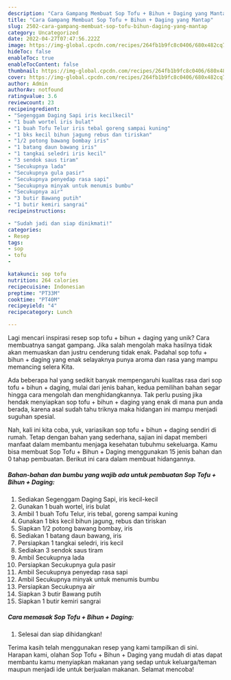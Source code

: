 ```yaml
---
description: "Cara Gampang Membuat Sop Tofu + Bihun + Daging yang Mantap"
title: "Cara Gampang Membuat Sop Tofu + Bihun + Daging yang Mantap"
slug: 2502-cara-gampang-membuat-sop-tofu-bihun-daging-yang-mantap
category: Uncategorized
date: 2022-04-27T07:47:56.222Z
image: https://img-global.cpcdn.com/recipes/264fb1b9fc8c0406/680x482cq70/sop-tofu-bihun-daging-foto-resep-utama.jpg
hideToc: false
enableToc: true
enableTocContent: false
thumbnail: https://img-global.cpcdn.com/recipes/264fb1b9fc8c0406/680x482cq70/sop-tofu-bihun-daging-foto-resep-utama.jpg
cover: https://img-global.cpcdn.com/recipes/264fb1b9fc8c0406/680x482cq70/sop-tofu-bihun-daging-foto-resep-utama.jpg
author: Admin
authorAv: notfound
ratingvalue: 3.6
reviewcount: 23
recipeingredient:
- "Segenggam Daging Sapi iris kecilkecil"
- "1 buah wortel iris bulat"
- "1 buah Tofu Telur iris tebal goreng sampai kuning"
- "1 bks kecil bihun jagung rebus dan tiriskan"
- "1/2 potong bawang bombay iris"
- "1 batang daun bawang iris"
- "1 tangkai seledri iris kecil"
- "3 sendok saus tiram"
- "Secukupnya lada"
- "Secukupnya gula pasir"
- "Secukupnya penyedap rasa sapi"
- "Secukupnya minyak untuk menumis bumbu"
- "Secukupnya air"
- "3 butir Bawang putih"
- "1 butir kemiri sangrai"
recipeinstructions:

- "Sudah jadi dan siap dinikmati!"
categories:
- Resep
tags:
- sop
- tofu
- 

katakunci: sop tofu  
nutrition: 264 calories
recipecuisine: Indonesian
preptime: "PT33M"
cooktime: "PT40M"
recipeyield: "4"
recipecategory: Lunch

---
```





Lagi mencari inspirasi resep sop tofu + bihun + daging yang unik? Cara membuatnya sangat gampang. Jika salah mengolah maka hasilnya tidak akan memuaskan dan justru cenderung tidak enak. Padahal sop tofu + bihun + daging yang enak selayaknya punya aroma dan rasa yang mampu memancing selera Kita.







Ada beberapa hal yang sedikit banyak mempengaruhi kualitas rasa dari sop tofu + bihun + daging, mulai dari jenis bahan, kedua pemilihan bahan segar hingga cara mengolah dan menghidangkannya. Tak perlu pusing jika hendak menyiapkan sop tofu + bihun + daging yang enak di mana pun anda berada, karena asal sudah tahu triknya maka hidangan ini mampu menjadi suguhan spesial.






Nah, kali ini kita coba, yuk, variasikan sop tofu + bihun + daging sendiri di rumah. Tetap dengan bahan yang sederhana, sajian ini dapat memberi manfaat dalam membantu menjaga kesehatan tubuhmu sekeluarga. Kamu bisa membuat Sop Tofu + Bihun + Daging menggunakan 15 jenis bahan dan 0 tahap pembuatan. Berikut ini cara dalam membuat hidangannya.

<!--inarticleads1-->

##### Bahan-bahan dan bumbu yang wajib ada untuk pembuatan Sop Tofu + Bihun + Daging:

1. Sediakan Segenggam Daging Sapi, iris kecil-kecil
1. Gunakan 1 buah wortel, iris bulat
1. Ambil 1 buah Tofu Telur, iris tebal, goreng sampai kuning
1. Gunakan 1 bks kecil bihun jagung, rebus dan tiriskan
1. Siapkan 1/2 potong bawang bombay, iris
1. Sediakan 1 batang daun bawang, iris
1. Persiapkan 1 tangkai seledri, iris kecil
1. Sediakan 3 sendok saus tiram
1. Ambil Secukupnya lada
1. Persiapkan Secukupnya gula pasir
1. Ambil Secukupnya penyedap rasa sapi
1. Ambil Secukupnya minyak untuk menumis bumbu
1. Persiapkan Secukupnya air
1. Siapkan 3 butir Bawang putih
1. Siapkan 1 butir kemiri sangrai




<!--inarticleads2-->

##### Cara memasak Sop Tofu + Bihun + Daging:


1. Selesai dan siap dihidangkan!



Terima kasih telah menggunakan resep yang kami tampilkan di sini. Harapan kami, olahan Sop Tofu + Bihun + Daging yang mudah di atas dapat membantu kamu menyiapkan makanan yang sedap untuk keluarga/teman maupun menjadi ide untuk berjualan makanan. Selamat mencoba!
